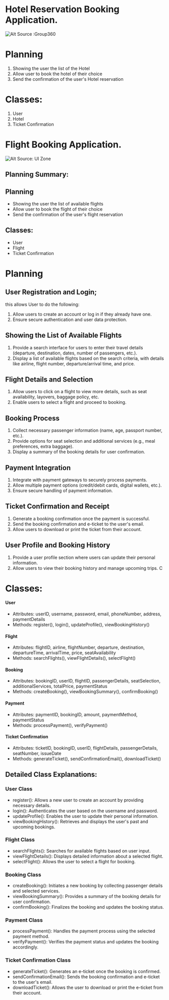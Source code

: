 # **Hotel Reservation Booking Application.**
![Alt](https://groups360.com/wp-content/uploads/2022/01/groupsync-home-group-travel.jpg) Source :Group360

# Planning
1. Showing the user the list of the Hotel
2. Allow user to book the hotel of their choice
3. Send  the confirmation of the user's Hotel reservation

# Classes:
1. User
2. Hotel
3. Ticket Confirmation




# **Flight  Booking Application.**
![Alt](https://cdn.dribbble.com/users/7843013/screenshots/17245752/media/34f43714ccd28bb8beceb6f837d3ff5e.png) Source: UI Zone

## Planning Summary:
## Planning
- Showing the user the list of available flights
- Allow user to book the flight of their choice
- Send the confirmation of the user's flight reservation

## Classes:
- User
- Flight
- Ticket Confirmation




# **Planning**
## User Registration and Login;
this allows User to do the following:
1. Allow users to create an account or log in if they already have one.
2. Ensure secure authentication and user data protection.

## Showing the List of Available Flights
1. Provide a search interface for users to enter their travel details (departure, destination, dates, number of passengers, etc.).
2. Display a list of available flights based on the search criteria, with details like airline, flight number, departure/arrival time, and price.

## Flight Details and Selection

1. Allow users to click on a flight to view more details, such as seat availability, layovers, baggage policy, etc.
2. Enable users to select a flight and proceed to booking.

## Booking Process

1. Collect necessary passenger information (name, age, passport number, etc.).
2. Provide options for seat selection and additional services (e.g., meal preferences, extra baggage).
3. Display a summary of the booking details for user confirmation.


## Payment Integration

1. Integrate with payment gateways to securely process payments.
2. Allow multiple payment options (credit/debit cards, digital wallets, etc.).
3. Ensure secure handling of payment information.

## Ticket Confirmation and Receipt

1. Generate a booking confirmation once the payment is successful.
2. Send the booking confirmation and e-ticket to the user's email.
3. Allow users to download or print the ticket from their account.

## User Profile and Booking History

1. Provide a user profile section where users can update their personal information.
2. Allow users to view their booking history and manage upcoming trips.
C

# Classes:
#### User
- Attributes: userID, username, password, email, phoneNumber, address, paymentDetails
- Methods: register(), login(), updateProfile(), viewBookingHistory()


#### Flight
- Attributes: flightID, airline, flightNumber, departure, destination, departureTime, arrivalTime, price, seatAvailability
- Methods: searchFlights(), viewFlightDetails(), selectFlight()


#### Booking
- Attributes: bookingID, userID, flightID, passengerDetails, seatSelection, additionalServices, totalPrice, paymentStatus
- Methods: createBooking(), viewBookingSummary(), confirmBooking()


#### Payment
- Attributes: paymentID, bookingID, amount, paymentMethod, paymentStatus
- Methods: processPayment(), verifyPayment()


#### Ticket Confirmation
- Attributes: ticketID, bookingID, userID, flightDetails, passengerDetails, seatNumber, issueDate
- Methods: generateTicket(), sendConfirmationEmail(), downloadTicket()


## Detailed Class Explanations:
### User Class

- register(): Allows a new user to create an account by providing necessary details.
- login(): Authenticates the user based on the username and password.
- updateProfile(): Enables the user to update their personal information.
- viewBookingHistory(): Retrieves and displays the user's past and upcoming bookings.

### Flight Class

 - searchFlights(): Searches for available flights based on user input.
- viewFlightDetails(): Displays detailed information about a selected flight.
- selectFlight(): Allows the user to select a flight for booking.

### Booking Class

- createBooking(): Initiates a new booking by collecting passenger details and selected services.
- viewBookingSummary(): Provides a summary of the booking details for user confirmation.
- confirmBooking(): Finalizes the booking and updates the booking status.

### Payment Class

- processPayment(): Handles the payment process using the selected payment method.
- verifyPayment(): Verifies the payment status and updates the booking accordingly.

### Ticket Confirmation Class
- generateTicket(): Generates an e-ticket once the booking is confirmed.
- sendConfirmationEmail(): Sends the booking confirmation and e-ticket to the user's email.
- downloadTicket(): Allows the user to download or print the e-ticket from their account.
